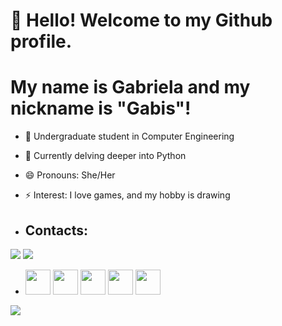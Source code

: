  # 👋 Hello! Welcome to my Github profile.
# My name is Gabriela and my nickname is "Gabis"!

- 🔭 Undergraduate student in Computer Engineering
- 🌱 Currently delving deeper into Python
- 😄 Pronouns: She/Her
- ⚡ Interest: I love games, and my hobby is drawing

- ## Contacts:

<div>

<a href="https://www.instagram.com/gabiisgarcia" target="_blank"><img loading="lazy" src="https://img.shields.io/badge/-Instagram-%23E4405F?style=for-the-badge&logo=instagram&logoColor=white" target="_blank"></a>
<a href="https://www.linkedin.com/in/gabriela-garcia-959513208" target="_blank"><img loading="lazy" src="https://img.shields.io/badge/-LinkedIn-%230077B5?style=for-the-badge&logo=linkedin&logoColor=white" target="_blank"></a>   
</div>


 - <img src="https://cdn.jsdelivr.net/gh/devicons/devicon/icons/html5/html5-original.svg" width="40" height="40"/> <img src="https://cdn.jsdelivr.net/gh/devicons/devicon/icons/java/java-original.svg" width="40" height="40"/> <img src="https://cdn.jsdelivr.net/gh/devicons/devicon/icons/javascript/javascript-original.svg" width="40" height="40"/> <img src="https://cdn.jsdelivr.net/gh/devicons/devicon/icons/css3/css3-original.svg" width="40" height="40"/> <img src="https://cdn.jsdelivr.net/gh/devicons/devicon/icons/python/python-original.svg" width="40" height="40"/>
          
![](https://media.tenor.com/5_O6rMBhvfAAAAAd/nayeon-twice.gif)
          
